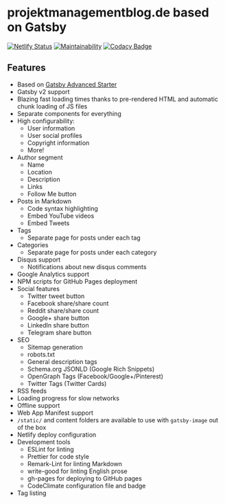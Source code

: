 # projektmanagementblog.de based on Gatsby

[![Netlify Status](https://api.netlify.com/api/v1/badges/eda03892-1e9b-4b59-9069-0d1fed428c77/deploy-status)](https://app.netlify.com/sites/projektmanagementblog/deploys)
[![Maintainability](https://api.codeclimate.com/v1/badges/52bb9177e180bc3ad26f/maintainability)](https://codeclimate.com/github/StephanWeinhold/pmblog/maintainability)
[![Codacy Badge](https://api.codacy.com/project/badge/Grade/fc50f0896e62481aadf1ab7214dfa79d)](https://www.codacy.com/app/StephanWeinhold/pmblog?utm_source=github.com&amp;utm_medium=referral&amp;utm_content=StephanWeinhold/pmblog&amp;utm_campaign=Badge_Grade)

## Features

- Based on [Gatsby Advanced Starter](https://github.com/Vagr9K/gatsby-advanced-starter)
- Gatsby v2 support
- Blazing fast loading times thanks to pre-rendered HTML and automatic chunk loading of JS files
- Separate components for everything
- High configurability:
  - User information
  - User social profiles
  - Copyright information
  - More!
- Author segment
  - Name
  - Location
  - Description
  - Links
  - Follow Me button
- Posts in Markdown
  - Code syntax highlighting
  - Embed YouTube videos
  - Embed Tweets
- Tags
  - Separate page for posts under each tag
- Categories
  - Separate page for posts under each category
- Disqus support
  - Notifications about new disqus comments
- Google Analytics support
- NPM scripts for GitHub Pages deployment
- Social features
  - Twitter tweet button
  - Facebook share/share count
  - Reddit share/share count
  - Google+ share button
  - LinkedIn share button
  - Telegram share button
- SEO
  - Sitemap generation
  - robots.txt
  - General description tags
  - Schema.org JSONLD (Google Rich Snippets)
  - OpenGraph Tags (Facebook/Google+/Pinterest)
  - Twitter Tags (Twitter Cards)
- RSS feeds
- Loading progress for slow networks
- Offline support
- Web App Manifest support
- `/static/` and content folders are available to use with `gatsby-image` out of the box
- Netlify deploy configuration
- Development tools
  - ESLint for linting
  - Prettier for code style
  - Remark-Lint for linting Markdown
  - write-good for linting English prose
  - gh-pages for deploying to GitHub pages
  - CodeClimate configuration file and badge
- Tag listing
